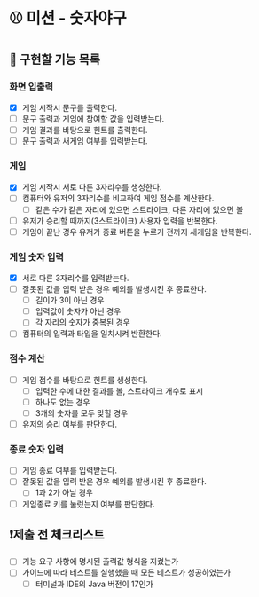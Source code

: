 # ⚾ 미션 - 숫자야구

## 🧭 구현할 기능 목록

### 화면 입출력

- [x] 게임 시작시 문구를 출력한다.
- [ ] 문구 출력과 게임에 참여할 값을 입력받는다.
- [ ] 게임 결과를 바탕으로 힌트를 출력한다.
- [ ] 문구 출력과 새게임 여부를 입력받는다.

### 게임

- [x] 게임 시작시 서로 다른 3자리수를 생성한다.
- [ ] 컴퓨터와 유저의 3자리수를 비교하여 게임 점수를 계산한다.
    - [ ] 같은 수가 같은 자리에 있으면 스트라이크, 다른 자리에 있으면 볼
- [ ] 유저가 승리할 때까지(3스트라이크) 사용자 입력을 반복한다.
- [ ] 게임이 끝난 경우 유저가 종료 버튼을 누르기 전까지 새게임을 반복한다.

### 게임 숫자 입력

- [x] 서로 다른 3자리수를 입력받는다.
- [ ] 잘못된 값을 입력 받은 경우 예외를 발생시킨 후 종료한다.
    - [ ] 길이가 3이 아닌 경우
    - [ ] 입력값이 숫자가 아닌 경우
    - [ ] 각 자리의 숫자가 중복된 경우
- [ ] 컴퓨터의 입력과 타입을 일치시켜 반환한다.

### 점수 계산

- [ ] 게임 점수를 바탕으로 힌트를 생성한다.
    - [ ] 입력한 수에 대한 결과를 볼, 스트라이크 개수로 표시
    - [ ] 하나도 없는 경우
    - [ ] 3개의 숫자를 모두 맞힐 경우
- [ ] 유저의 승리 여부를 판단한다.

### 종료 숫자 입력

- [ ] 게임 종료 여부를 입력받는다.
- [ ] 잘못된 값을 입력 받은 경우 예외를 발생시킨 후 종료한다.
    - [ ] 1과 2가 아닐 경우
- [ ] 게임종료 키를 눌렀는지 여부를 판단한다.

## ❗제출 전 체크리스트

- [ ] 기능 요구 사항에 명시된 출력값 형식을 지켰는가
- [ ] 가이드에 따라 테스트를 실행했을 때 모든 테스트가 성공하였는가
    - [ ] 터미널과 IDE의 Java 버전이 17인가
